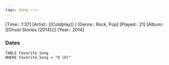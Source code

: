 ```yaml
---
tags: Song ⭐⭐⭐ 
---
```

[Time:: 1:37]
[Artist:: [[Coldplay]] ]
[Genre:: Rock, Pop]
[Played:: 21]
[Album:: [[Ghost Stories (2014)]]]
[Year:: 2014]
### Dates
````dataview
TABLE Favorite_Song
WHERE Favorite_Song = "O (O)"
````